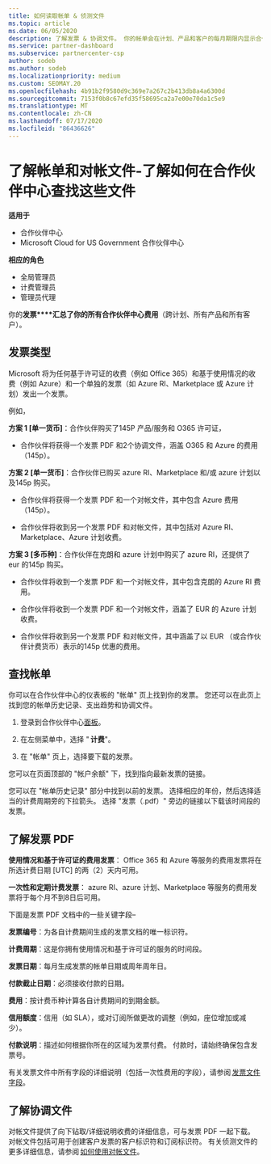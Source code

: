 ```yaml
---
title: 如何读取帐单 & 侦测文件
ms.topic: article
ms.date: 06/05/2020
description: 了解发票 & 协调文件。 你的帐单会在计划、产品和客户的每月期限内显示合作伙伴中心费用。
ms.service: partner-dashboard
ms.subservice: partnercenter-csp
author: sodeb
ms.author: sodeb
ms.localizationpriority: medium
ms.custom: SEOMAY.20
ms.openlocfilehash: 4b91b2f9580d9c369e7a267c2b413db8a4a6300d
ms.sourcegitcommit: 7153f0b8c67efd35f58695ca2a7e00e70da1c5e9
ms.translationtype: MT
ms.contentlocale: zh-CN
ms.lasthandoff: 07/17/2020
ms.locfileid: "86436626"
---
```

# <a name="understand-your-bill-and-reconciliation-file---learn-how-to-find-them-in-partner-center"></a>了解帐单和对帐文件-了解如何在合作伙伴中心查找这些文件

**适用于**

- 合作伙伴中心
- Microsoft Cloud for US Government 合作伙伴中心

**相应的角色**

- 全局管理员
- 计费管理员
- 管理员代理


你的**发票****汇总了你的所有合作伙伴中心费用**（跨计划、所有产品和所有客户）。 

## <a name="invoice-types"></a>发票类型

Microsoft 将为任何基于许可证的收费（例如 Office 365）和基于使用情况的收费（例如 Azure）和一个单独的发票（如 Azure RI、Marketplace 或 Azure 计划）发出一个发票。

例如，  

**方案 1 [单一货币]**：合作伙伴购买了145P 产品/服务和 O365 许可证，  

- 合作伙伴将获得一个发票 PDF 和2个协调文件，涵盖 O365 和 Azure 的费用（145p）。  

**方案 2 [单一货币]**：合作伙伴已购买 azure RI、Marketplace 和/或 azure 计划以及145p 购买。

- 合作伙伴将获得一个发票 PDF 和一个对帐文件，其中包含 Azure 费用（145p）。 

- 合作伙伴将收到另一个发票 PDF 和对帐文件，其中包括对 Azure RI、Marketplace、Azure 计划收费。 

**方案 3 [多币种]**：合作伙伴在克朗和 azure 计划中购买了 azure RI，还提供了 eur 的145p 购买。

- 合作伙伴将收到一个发票 PDF 和一个对帐文件，其中包含克朗的 Azure RI 费用。 

- 合作伙伴将收到一个发票 PDF 和一个对帐文件，涵盖了 EUR 的 Azure 计划收费。 

- 合作伙伴将收到另一个发票 PDF 和对帐文件，其中涵盖了以 EUR （或合作伙伴计费货币）表示的145p 优惠的费用。 

## <a name="find-your-bill"></a>查找帐单 

你可以在合作伙伴中心的仪表板的 "帐单" 页上找到你的发票。 您还可以在此页上找到您的帐单历史记录、支出趋势和协调文件。 

1. 登录到合作伙伴中心[面板](https://partner.microsoft.com/dashboard/home)。 

2. 在左侧菜单中，选择 " **计费**"。 

3. 在 "帐单" 页上，选择要下载的发票。 

您可以在页面顶部的 "帐户余额" 下，找到指向最新发票的链接。 

您可以在 "帐单历史记录" 部分中找到以前的发票。 选择相应的年份，然后选择适当的计费周期旁的下拉箭头。 选择 "发票（.pdf）" 旁边的链接以下载该时间段的发票。 

## <a name="understanding-invoice-pdf"></a>了解发票 PDF 

**使用情况和基于许可证的费用发票**： Office 365 和 Azure 等服务的费用发票将在所选计费日期 [UTC] 的两（2）天内可用。  

**一次性和定期计费发票**： azure RI、azure 计划、Marketplace 等服务的费用发票将于每个月不到8日后可用。  

下面是发票 PDF 文档中的一些关键字段–

**发票编号**：为各自计费期间生成的发票文档的唯一标识符。 

**计费周期**：这是你拥有使用情况和基于许可证的服务的时间段。 

**发票日期**：每月生成发票的帐单日期或周年周年日。 

**付款截止日期**：必须接收付款的日期。 

**费用**：按计费币种计算各自计费期间的到期金额。 

**信用额度**：信用（如 SLA），或对订阅所做更改的调整（例如，座位增加或减少）。 

**付款说明**：描述如何根据你所在的区域为发票付费。 付款时，请始终确保包含发票号。 

有关发票文件中所有字段的详细说明（包括一次性费用的字段），请参阅 [发票文件字段](invoice-file.md)。 

## <a name="understand-reconciliation-files"></a>了解协调文件

 对帐文件提供了向下钻取/详细说明收费的详细信息，可与发票 PDF 一起下载。 对帐文件包括可用于创建客户发票的客户标识符和订阅标识符。 有关侦测文件的更多详细信息，请参阅 [如何使用对帐文件](use-the-reconciliation-files.md)。 
